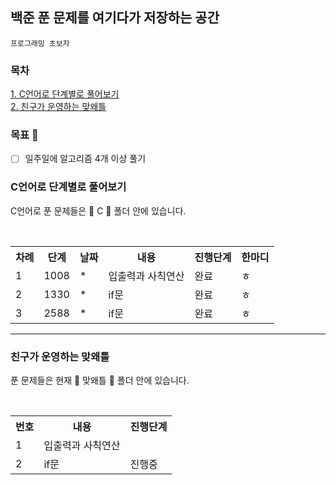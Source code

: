  <h2>백준 푼 문제를 여기다가 저장하는 공간</h2>

```
프로그래밍 초보자 
```
### 목차 
[1. C언어로 단계별로 풀어보기](#C언어로-단계별로-풀어보기) <br>
[2. 친구가 운영하는 맞왜틀](#친구가-운영하는-맞왜틀)

### 목표 💯
- [ ] 일주일에 알고리즘 4개 이상 풀기


### C언어로 단계별로 풀어보기
<p>C언어로 푼 문제들은 📁 C 📁 폴더 안에 있습니다.</p>
<br>
<table>
 <th>
    차례
  </th>
  <th>
    단계
  </th>
 <th>
    날짜
  </th>
  <th>
    내용
  </th>
  <th>
    진행단계
  </th>
  <th>
    한마디
  </th>
  <tr><!--첫번째 줄-->
    <td>1</td>
    <td>1008</td>
    <td>*</td>
    <td>입출력과 사칙연산</td>
    <td>완료</td>
    <td>ㅎ</td>
  </tr>
  <tr>
    <td>2</td>
    <td>1330</td>
    <td>*</td>
    <td>if문</td>
    <td>완료</td>
    <td>ㅎ</td>
  </tr>
   <tr>
    <td>3</td>
    <td>2588</td>
    <td>*</td>
    <td>if문</td>
    <td>완료</td>
    <td>ㅎ</td>
  </tr>
</table>

* * *

### 친구가 운영하는 맞왜틀
<p>푼 문제들은 현재 📁 맞왜틀 📁 폴더 안에 있습니다.</p>
<br>
<table>
  <th>
    번호
  </th>
  <th>
    내용
  </th>
  <th>
    진행단계
  </th>
  <tr><!--첫번째 줄-->
    <td>1</td>
    <td>입출력과 사칙연산</td>
    <td></td>
  </tr>
  <tr>
    <td>2</td>
    <td>if문</td>
    <td>진행중</td>
  </tr>
</table>
